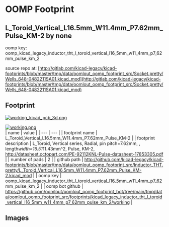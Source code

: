 # OOMP Footprint  
## L_Toroid_Vertical_L16.5mm_W11.4mm_P7.62mm_Pulse_KM-2  by none  
  
oomp key: oomp_kicad_legacy_inductor_tht_l_toroid_vertical_l16_5mm_w11_4mm_p7_62mm_pulse_km_2  
  
source repo at: [http://gitlab.com/kicad-legacy/kicad-footprints/blob/master/tmp/data/oomlout_oomp_footprint_src/Socket.pretty/Wells_648-0482211SA01.kicad_mod](http://gitlab.com/kicad-legacy/kicad-footprints/blob/master/tmp/data/oomlout_oomp_footprint_src/Socket.pretty/Wells_648-0482211SA01.kicad_mod)  
## Footprint  
  
[![working_kicad_pcb_3d.png](working_kicad_pcb_3d_600.png)](working_kicad_pcb_3d.png)  
  
[![working.png](working_600.png)](working.png)  
| name | value | 
| --- | --- | 
| footprint name | L_Toroid_Vertical_L16.5mm_W11.4mm_P7.62mm_Pulse_KM-2 | 
| footprint description | L_Toroid, Vertical series, Radial, pin pitch=7.62mm, , length*width=16.51*11.43mm^2, Pulse, KM-2, http://datasheet.octopart.com/PE-92112KNL-Pulse-datasheet-17853305.pdf | 
| number of pads | 2 | 
| github path | http://github.com/kicad-legacy/kicad-footprints/blob/master/tmp/data/oomlout_oomp_footprint_src/Inductor_THT.pretty/L_Toroid_Vertical_L16.5mm_W11.4mm_P7.62mm_Pulse_KM-2.kicad_mod | 
| oomp key | oomp_kicad_legacy_inductor_tht_l_toroid_vertical_l16_5mm_w11_4mm_p7_62mm_pulse_km_2 | 
| oomp bot github | https://github.com/oomlout/oomlout_oomp_footprint_bot/tree/main/tmp/data/oomlout_oomp_footprint_src/footprints/kicad_legacy_inductor_tht_l_toroid_vertical_l16_5mm_w11_4mm_p7_62mm_pulse_km_2/working | 
## Images  
